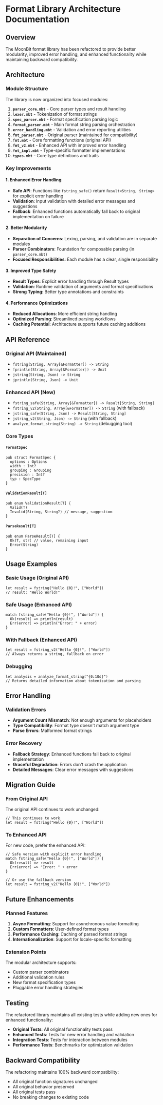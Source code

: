 # Format Library Architecture Documentation

## Overview

The MoonBit format library has been refactored to provide better modularity, improved error handling, and enhanced functionality while maintaining backward compatibility.

## Architecture

### Module Structure

The library is now organized into focused modules:

1. **`parser_core.mbt`** - Core parser types and result handling
2. **`lexer.mbt`** - Tokenization of format strings 
3. **`spec_parser.mbt`** - Format specification parsing logic
4. **`format_parser.mbt`** - Main format string parsing orchestration
5. **`error_handling.mbt`** - Validation and error reporting utilities
6. **`fmt_parser.mbt`** - Original parser (maintained for compatibility)
7. **`fmt.mbt`** - Core formatting functions (original API)
8. **`fmt_v2.mbt`** - Enhanced API with improved error handling
9. **`fmt_impl.mbt`** - Type-specific formatter implementations
10. **`types.mbt`** - Core type definitions and traits

### Key Improvements

#### 1. Enhanced Error Handling
- **Safe API**: Functions like `fstring_safe()` return `Result<String, String>` for explicit error handling
- **Validation**: Input validation with detailed error messages and suggestions
- **Fallback**: Enhanced functions automatically fall back to original implementation on failure

#### 2. Better Modularity
- **Separation of Concerns**: Lexing, parsing, and validation are in separate modules
- **Parser Combinators**: Foundation for composable parsing (in `parser_core.mbt`)
- **Focused Responsibilities**: Each module has a clear, single responsibility

#### 3. Improved Type Safety
- **Result Types**: Explicit error handling through Result types
- **Validation**: Runtime validation of arguments and format specifications
- **Strong Typing**: Better type annotations and constraints

#### 4. Performance Optimizations
- **Reduced Allocations**: More efficient string handling
- **Optimized Parsing**: Streamlined parsing workflows
- **Caching Potential**: Architecture supports future caching additions

## API Reference

### Original API (Maintained)
- `fstring(String, Array[&Formatter]) -> String`
- `fprintln(String, Array[&Formatter]) -> Unit`
- `jstring(String, Json) -> String`
- `jprintln(String, Json) -> Unit`

### Enhanced API (New)
- `fstring_safe(String, Array[&Formatter]) -> Result[String, String]`
- `fstring_v2(String, Array[&Formatter]) -> String` (with fallback)
- `jstring_safe(String, Json) -> Result[String, String]`
- `jstring_v2(String, Json) -> String` (with fallback)
- `analyze_format_string(String) -> String` (debugging tool)

### Core Types

#### `FormatSpec`
```moonbit
pub struct FormatSpec {
  options : Options
  width : Int?
  grouping : Grouping
  precision : Int?
  typ : SpecType
}
```

#### `ValidationResult[T]`
```moonbit
pub enum ValidationResult[T] {
  Valid(T)
  Invalid(String, String?) // message, suggestion
}
```

#### `ParseResult[T]`
```moonbit
pub enum ParseResult[T] {
  Ok(T, str) // value, remaining input
  Error(String)
}
```

## Usage Examples

### Basic Usage (Original API)
```moonbit
let result = fstring("Hello {0}!", ["World"])
// result: "Hello World!"
```

### Safe Usage (Enhanced API)
```moonbit
match fstring_safe("Hello {0}!", ["World"]) {
  Ok(result) => println(result)
  Err(error) => println("Error: " + error)
}
```

### With Fallback (Enhanced API)
```moonbit
let result = fstring_v2("Hello {0}!", ["World"])
// Always returns a string, fallback on error
```

### Debugging
```moonbit
let analysis = analyze_format_string("{0:10d}")
// Returns detailed information about tokenization and parsing
```

## Error Handling

### Validation Errors
- **Argument Count Mismatch**: Not enough arguments for placeholders
- **Type Compatibility**: Format type doesn't match argument type
- **Parse Errors**: Malformed format strings

### Error Recovery
- **Fallback Strategy**: Enhanced functions fall back to original implementation
- **Graceful Degradation**: Errors don't crash the application
- **Detailed Messages**: Clear error messages with suggestions

## Migration Guide

### From Original API
The original API continues to work unchanged:
```moonbit
// This continues to work
let result = fstring("Hello {0}!", ["World"])
```

### To Enhanced API
For new code, prefer the enhanced API:
```moonbit
// Safe version with explicit error handling
match fstring_safe("Hello {0}!", ["World"]) {
  Ok(result) => result
  Err(error) => "Error: " + error
}

// Or use the fallback version
let result = fstring_v2("Hello {0}!", ["World"])
```

## Future Enhancements

### Planned Features
1. **Async Formatting**: Support for asynchronous value formatting
2. **Custom Formatters**: User-defined format types
3. **Performance Caching**: Caching of parsed format strings
4. **Internationalization**: Support for locale-specific formatting

### Extension Points
The modular architecture supports:
- Custom parser combinators
- Additional validation rules 
- New format specification types
- Pluggable error handling strategies

## Testing

The refactored library maintains all existing tests while adding new ones for enhanced functionality:

- **Original Tests**: All original functionality tests pass
- **Enhanced Tests**: Tests for new error handling and validation
- **Integration Tests**: Tests for interaction between modules
- **Performance Tests**: Benchmarks for optimization validation

## Backward Compatibility

The refactoring maintains 100% backward compatibility:
- All original function signatures unchanged
- All original behavior preserved
- All original tests pass
- No breaking changes to existing code